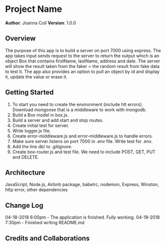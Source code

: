 # Project Name
**Author**: Joanna Coll
**Version**: 1.0.0 

## Overview

The purpose of this app is to  build a server on port 7000 using express. The app takes input sends request to the server to return the output which is an object Box that contains firstName, lastName, address and date. The server will show the result taken from the faker = the random result from fake data to test it. The app also provides an option to pull an object by id and display it, update the value or erase it.

## Getting Started

1. To start you need to create the environment (include htt errors). Download mongoose that is a middleware to work with mongodb.
2. Build a Box model in box.js.
3. Build a server and add start and stop routes.
4. Create initial test for server.
5. Write logger.js file.
6. Create error-middleware.js and error-middleware.js to handle errors.
7. Make sure server listens on port 7000 in .env file. Write test for .env.
8. Add the line db/ to .gitignore.
9. Create box-router.js and test file. We need to include POST, GET, PUT and DELETE.

## Architecture
JavaScript, Node.js, Airbnb package, babelrc, nodemon, Express, Winston, http error, other dependencies

## Change Log

04-18-2018 6:00pm - The application is finished. Fully working.
04-18-2018 7:30pm - Finished writing README.md

## Credits and Collaborations
